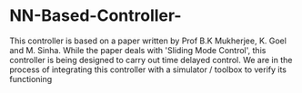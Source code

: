 # NN-Based-Controller-
This controller is based on a paper written by Prof B.K Mukherjee, K. Goel and M. Sinha.
While the paper deals with 'Sliding Mode Control', this controller is being designed to carry out time delayed control.
We are in the process of integrating this controller with a simulator / toolbox to verify its functioning
